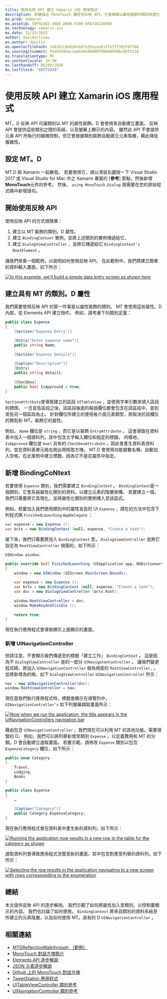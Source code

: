 ```yaml
---
title: 使用反映 API 建立 Xamarin iOS 應用程式
description: 本檔描述 MonoTouch 屬性型反映 API，它會根據以屬性裝飾的類別來建立 UI。
ms.prod: xamarin
ms.assetid: C0F923D2-300E-DB9D-F390-9FA71B22DFD6
ms.technology: xamarin-ios
ms.date: 11/25/2015
author: davidortinau
ms.author: daortin
ms.openlocfilehash: 1a6391c0e626c60fe35acee61f55f2f202f077b8
ms.sourcegitcommit: 93e6358aac2ade44e8b800f066405b8bc8df2510
ms.translationtype: MT
ms.contentlocale: zh-TW
ms.lasthandoff: 06/09/2020
ms.locfileid: "84573439"
---
```

# <a name="creating-a-xamarinios-application-using-the-reflection-api"></a>使用反映 API 建立 Xamarin iOS 應用程式

MT。D 反映 API 可讓類別以 MT 的屬性裝飾。D 會使用來自動建立畫面。 反映 API 會提供這些類別之間的系結，以及螢幕上顯示的內容。 雖然此 API 不會提供元素 API 所執行的細微控制，但它會根據類別裝飾自動建立元素階層，藉此降低複雜性。

## <a name="setting-up-mtd"></a>設定 MT。D

MT.D 與 Xamarin 一起散發。 若要使用它，請以滑鼠右鍵按一下 Visual Studio 2017 或 Visual Studio for Mac 中之 Xamarin 專案的 [**參考**] 節點，然後新增**MonoTouch**元件的參考。 然後， `using MonoTouch.Dialog` 視需要在您的原始程式碼中新增語句。

## <a name="getting-started-with-the-reflection-api"></a>開始使用反映 API

使用反映 API 的方式很簡單：

1. 建立以 MT 裝飾的類別。D 屬性。
1. 建立 `BindingContext` 實例，並將上述類別的實例傳遞給它。 
1. 建立 `DialogViewController` ，並將它傳遞給它 `BindingContext’s` `RootElement` 。 

讓我們來看一個範例，以說明如何使用反映 API。 在此範例中，我們將建立簡單的資料輸入畫面，如下所示：

 [![](reflection-api-walkthrough-images/01-expense-entry.png "In this example, we'll build a simple data entry screen as shown here")](reflection-api-walkthrough-images/01-expense-entry.png#lightbox)

## <a name="creating-a-class-with-mtd-attributes"></a>建立具有 MT 的類別。D 屬性

我們需要使用反映 API 的第一件事是以屬性裝飾的類別。 MT 會使用這些屬性。D 內部，從 Elements API 建立物件。 例如，請考慮下列類別定義：

```csharp
public class Expense
{
    [Section("Expense Entry")]

    [Entry("Enter expense name")]
    public string Name;
        
    [Section("Expense Details")]
  
    [Caption("Description")]
    [Entry]
    public string Details;
        
    [Checkbox]
    public bool IsApproved = true;
}
```

`SectionAttribute`會導致建立的區段 `UITableView` ，並使用字串引數來填入區段的標頭。 一旦宣告區段之後，該區段後面的每個欄位都會包含在該區段中，直到宣告另一個區段為止。
針對欄位所建立的使用者介面元素類型，將取決於該欄位的類型和 MT。裝飾它的屬性。

例如， `Name` 欄位是 `string` ，而它是以裝飾 `EntryAttribute` 。 這會導致在資料表中加入一個資料列，其中包含文字輸入欄位和指定的標題。 同樣地， `IsApproved` 欄位是 `bool` 具有的 `CheckboxAttribute` ，因此會產生資料表資料列，並在資料表單元格右側出現核取方塊。 MT.D 會使用功能變數名稱，自動加入空格，在此案例中建立標題，因為它不是在屬性中指定。

## <a name="adding-the-bindingcontext"></a>新增 BindingCoNtext

若要使用 `Expense` 類別，我們需要建立 `BindingContext` 。 `BindingContext`是一個類別，它會系結屬性化類別的資料，以建立元素的階層架構。 若要建立一個，我們只需要將它具現化，並將屬性化類別的實例傳入至該函式。

例如，若要加入我們使用類別中的屬性宣告的 UI `Expense` ，請在的方法中包含下列程式碼 `FinishedLaunching` `AppDelegate` ：

```csharp
var expense = new Expense ();
var bctx = new BindingContext (null, expense, "Create a task");
```

接下來，我們只需要將加入 `BindingContext` 至， `DialogViewController` 並將它設定為 `RootViewController` 視窗的，如下所示：

```csharp
UIWindow window;

public override bool FinishedLaunching (UIApplication app, NSDictionary options)
{   
    window = new UIWindow (UIScreen.MainScreen.Bounds);
            
    var expense = new Expense ();
    var bctx = new BindingContext (null, expense, "Create a task");
    var dvc = new DialogViewController (bctx.Root);
            
    window.RootViewController = dvc;
    window.MakeKeyAndVisible ();
            
    return true;
}
```

現在執行應用程式會導致顯示上面顯示的畫面。

### <a name="adding-a-uinavigationcontroller"></a>新增 UINavigationController

但請注意，不會顯示我們傳遞至的標題「建立工作」 `BindingContext` 。 這是因為不 `DialogViewController` 是的一部分 `UINavigatonController` 。 讓我們變更程式碼，將加入 `UINavigationController` 做為視窗的 `RootViewController,` ，並將新增為的根，如下 `DialogViewController` `UINavigationController` 所示：

```csharp
nav = new UINavigationController(dvc);
window.RootViewController = nav;
```

現在當我們執行應用程式時，標題會顯示在導覽列中， `UINavigationController’s` 如下列螢幕擷取畫面所示：

 [![](reflection-api-walkthrough-images/02-create-task.png "Now when we run the application, the title appears in the UINavigationControllers navigation bar")](reflection-api-walkthrough-images/02-create-task.png#lightbox)

藉由包含 `UINavigationController` ，我們現在可以利用 MT 的其他功能。需要導覽的 D。 例如，我們可以將列舉新增至類別 `Expense` ，以定義費用和 MT 的分類。D 會自動建立選取畫面。 若要示範，請修改 `Expense` 類別以包含 `ExpenseCategory` 欄位，如下所示：

```csharp
public enum Category
{
    Travel,
    Lodging,
    Books
}
        
public class Expense
{
    …

    [Caption("Category")]
    public Category ExpenseCategory;
}
```

現在執行應用程式會在資料表中產生新的資料列，如下所示：

 [![](reflection-api-walkthrough-images/03-set-details.png "Running the application now results in a new row in the table for the category as shown")](reflection-api-walkthrough-images/03-set-details.png#lightbox)

選取資料列會導致應用程式流覽至新的畫面，其中包含對應至列舉的資料列，如下所示：

 [![](reflection-api-walkthrough-images/04-set-category.png "Selecting the row results in the application navigating to a new screen with rows corresponding to the enumeration")](reflection-api-walkthrough-images/04-set-category.png#lightbox)

 <a name="Summary"></a>

## <a name="summary"></a>總結

本文提供反映 API 的逐步解說。 我們示範了如何將屬性加入至類別，以控制要顯示的內容。 我們也討論了如何使用， `BindingContext` 將來自類別的資料系結至所建立的元素階層，以及如何使用 MT。具有的 D `UINavigationController` 。

## <a name="related-links"></a>相關連結

- [MTDReflectionWalkthrough （範例）](https://docs.microsoft.com/samples/xamarin/ios-samples/mtdreflectionwalkthrough)
- [MonoTouch 對話方塊簡介](~/ios/user-interface/monotouch.dialog/index.md)
- [Elements API 逐步解說](~/ios/user-interface/monotouch.dialog/elements-api-walkthrough.md)
- [JSON 元素逐步解說](~/ios/user-interface/monotouch.dialog/monotouch.dialog-json-markup.md)
- [Github 上的 MonoTouch 對話方塊](https://github.com/migueldeicaza/MonoTouch.Dialog)
- [TweetStation 應用程式](https://github.com/migueldeicaza/TweetStation)
- [UITableViewController 類別參考](https://developer.apple.com/library/ios/#DOCUMENTATION/UIKit/Reference/UITableViewController_Class/Reference/Reference.html)
- [UINavigationController 類別參考](https://developer.apple.com/library/ios/#documentation/UIKit/Reference/UINavigationController_Class/Reference/Reference.html)
